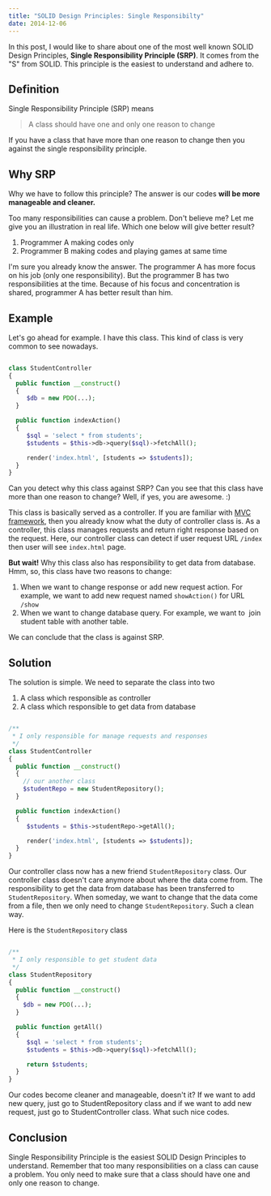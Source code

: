 ```yaml
---
title: "SOLID Design Principles: Single Responsibilty"
date: 2014-12-06
---
```


In this post, I would like to share about one of the most well known SOLID Design Principles, **Single Responsibility Principle (SRP)**. It comes from the "S" from SOLID. This principle is the easiest to understand and adhere to.

## Definition

Single Responsibility Principle (SRP) means

> A class should have one and only one reason to change

If you have a class that have more than one reason to change then you against the single responsibility principle.

## Why SRP

Why we have to follow this principle? The answer is our codes **will be more manageable and cleaner.**

Too many responsibilities can cause a problem. Don't believe me? Let me give you an illustration in real life. Which one below will give better result?

1. Programmer A making codes only
2. Programmer B making codes and playing games at same time

I'm sure you already know the answer. The programmer A has more focus on his job (only one responsibility). But the programmer B has two responsibilities at the time. Because of his focus and concentration is shared, programmer A has better result than him.

## Example

Let's go ahead for example. I have this class. This kind of class is very common to see nowadays.

```php

class StudentController
{
  public function __construct()
  {
     $db = new PDO(...);
  }

  public function indexAction()
  {
     $sql = 'select * from students';
     $students = $this->db->query($sql)->fetchAll();

     render('index.html', [students => $students]);
  }
}
```

Can you detect why this class against SRP? Can you see that this class have more than one reason to change? Well, if yes, you are awesome. :)

This class is basically served as a controller. If you are familiar with [MVC framework](http://en.wikipedia.org/wiki/Model%E2%80%93view%E2%80%93controller), then you already know what the duty of controller class is. As a controller, this class manages requests and return right response based on the request. Here, our controller class can detect if user request URL `/index` then user will see `index.html` page.

**But wait!** Why this class also has responsibility to get data from database. Hmm, so, this class have two reasons to change:

1. When we want to change response or add new request action. For example, we want to add new request named `showAction()` for URL `/show`
2. When we want to change database query. For example, we want to  join student table with another table.

We can conclude that the class is against SRP.

## Solution

The solution is simple. We need to separate the class into two

1. A class which responsible as controller
2. A class which responsible to get data from database

```php

/**
 * I only responsible for manage requests and responses
 */
class StudentController
{
  public function __construct()
  {
    // our another class
    $studentRepo = new StudentRepository();
  }

  public function indexAction()
  {
     $students = $this->studentRepo->getAll();

     render('index.html', [students => $students]);
  }
}
```

Our controller class now has a new friend `StudentRepository` class. Our controller class doesn't care anymore about where the data come from. The responsibility to get the data from database has been transferred to `StudentRepository`. When someday, we want to change that the data come from a file, then we only need to change `StudentRepository`. Such a clean way.

Here is the `StudentRepository` class

```php

/**
 * I only responsible to get student data
 */
class StudentRepository
{
  public function __construct()
  {
    $db = new PDO(...);
  }

  public function getAll()
  {
     $sql = 'select * from students';
     $students = $this->db->query($sql)->fetchAll();

     return $students;
  }
}
```

Our codes become cleaner and manageable, doesn't it? If we want to add new query, just go to StudentRepository class and if we want to add new request, just go to StudentController class. What such nice codes.

## Conclusion

Single Responsibility Principle is the easiest SOLID Design Principles to understand. Remember that too many responsibilities on a class can cause a problem. You only need to make sure that a class should have one and only one reason to change.

